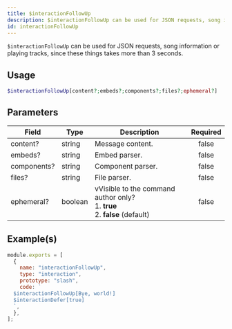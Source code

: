 ```yaml
---
title: $interactionFollowUp
description: $interactionFollowUp can be used for JSON requests, song information or playing tracks, since these things takes more than 3 seconds.
id: interactionFollowUp
---
```


`$interactionFollowUp` can be used for JSON requests, song information or playing tracks, since these things takes more
than 3 seconds.

## Usage

```php
$interactionFollowUp[content?;embeds?;components?;files?;ephemeral?]
```

## Parameters

| Field       | Type    | Description                                                                           | Required |
| ----------- | ------- | ------------------------------------------------------------------------------------- | :------: |
| content?    | string  | Message content.                                                                      |  false   |
| embeds?     | string  | Embed parser.                                                                         |  false   |
| components? | string  | Component parser.                                                                     |  false   |
| files?      | string  | File parser.                                                                          |  false   |
| ephemeral?  | boolean | vVisible to the command author only? <br /> 1. **true** <br /> 2. **false** (default) |  false   |

## Example(s)

```javascript
module.exports = [
  {
    name: "interactionFollowUp",
    type: "interaction",
    prototype: "slash",
    code: `
  $interactionFollowUp[Bye, world!]
  $interactionDefer[true]
  `,
  },
];
```
